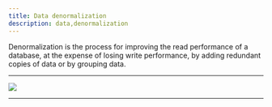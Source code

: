 ```yaml
---
title: Data denormalization
description: data,denormalization
---
```


Denormalization is the process for improving the read performance of a
database, at the expense of losing write performance, by adding redundant
copies of data or by grouping data.


---

![]({{site.baseurl}}/images/denormalization.jpg)

---

